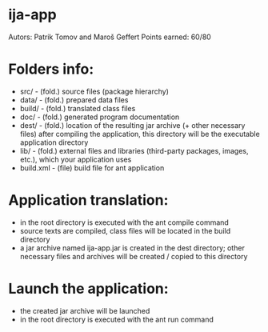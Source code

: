 # ija-app
Autors: Patrik Tomov and Maroš Geffert
Points earned: 60/80

# Folders info:
- src/          - (fold.) source files (package hierarchy)
- data/         - (fold.) prepared data files
- build/        - (fold.) translated class files
- doc/          - (fold.) generated program documentation
- dest/         - (fold.) location of the resulting jar archive (+ other necessary files)
                          after compiling the application,
                          this directory will be the executable application directory
- lib/          - (fold.) external files and libraries (third-party packages, images, etc.),
                          which your application uses
- build.xml     - (file) build file for ant application


# Application translation:
- in the root directory is executed with the ant compile command
- source texts are compiled, class files will be located in the build directory
- a jar archive named ija-app.jar is created in the dest directory; other necessary files and archives will be created / copied to this directory


# Launch the application:
- the created jar archive will be launched
- in the root directory is executed with the ant run command
